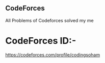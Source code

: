 ## CodeForces
All Problems of Codeforces solved my me
# CodeForces ID:-
https://codeforces.com/profile/codingsoham
